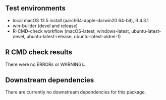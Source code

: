 ## Test environments

* local macOS 13.5 install (aarch64-apple-darwin20 64-bit), R 4.3.1
* win-builder (devel and release)
* R-CMD-check workflow (macOS-latest, windows-latest, ubuntu-latest-devel, ubuntu-latest-release, ubuntu-latest-oldrel-1)

## R CMD check results

There were no ERRORs or WARNINGs. 

## Downstream dependencies

There are currently no downstream dependencies for this package.